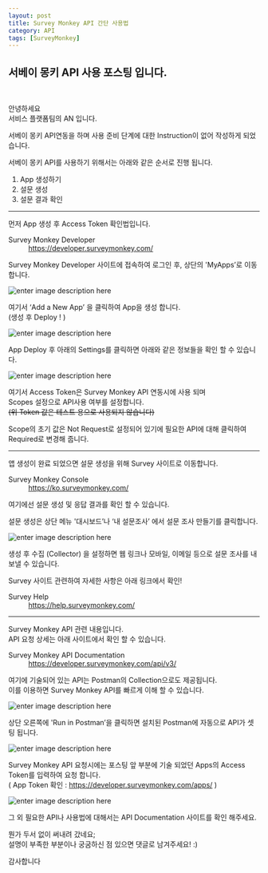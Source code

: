 ```yaml
---
layout: post
title: Survey Monkey API 간단 사용법
category: API
tags: [SurveyMonkey]
---
```


## 서베이 몽키 API 사용 포스팅 입니다. 
<body class="stackedit">
  <div class="stackedit__html"><br>
<p>안녕하세요<br>
서비스 플랫폼팀의 AN 입니다.</p>
<p>서베이 몽키 API연동을 하며 사용 준비 단계에 대한 Instruction이 없어 작성하게 되었습니다.</p>
<p>서베이 몽키 API를 사용하기 위해서는 아래와 같은 순서로 진행 됩니다.</p>
<ol>
<li>App 생성하기</li>
<li>설문 생성</li>
<li>설문 결과 확인</li>
</ol>
<hr>
<p>먼저 App 생성 후 Access Token 확인법입니다.</p>
<dl>
<dt>Survey Monkey Developer</dt>
<dd><a href="https://developer.surveymonkey.com/">https://developer.surveymonkey.com/</a></dd>
</dl>
<p>Survey Monkey Developer 사이트에 접속하여 로그인 후, 상단의 'MyApps’로 이동합니다.</p>
<p><img src="https://lh3.googleusercontent.com/XJp1PoS9QMLyitU5B7wAUncCIubY-wrYOSM159U_K5Q12igKEb8cEzis-i67mAA15j8nFZH29z9I" alt="enter image description here"></p>
<p>여기서  ‘Add a New App’ 을 클릭하여 App을 생성 합니다.<br>
(생성 후 Deploy ! )</p>
<p><img src="https://lh3.googleusercontent.com/9ZmxQLrPB9Qp2OMZX4M_yvX-N9tg_01H0uh6dtsLZQg1BjXZ1j5SKtZ4GVDCbiecO18zTKvY1PDb" alt="enter image description here"></p>
<p>App Deploy 후 아래의 Settings를 클릭하면 아래와 같은 정보들을 확인 할 수 있습니다.</p>
<p><img src="https://lh3.googleusercontent.com/o26KhiJDut8au9uwmtieMBKgD2-s0ptLe4C7U717rvFM4FQYnB_cj8Y5mkCKiskGrlYbqAUGDt98" alt="enter image description here"></p>
<p>여기서 Access Token은 Survey Monkey API 연동시에 사용 되며<br>
Scopes 설정으로 API사용 여부를 설정합니다.<br>
<s>(위 Token 값은 테스트 용으로 사용되지 않습니다)</s></p>
<p>Scope의 초기 값은 Not Request로 설정되어 있기에 필요한 API에 대해 클릭하여 Required로 변경해  줍니다.</p>
<hr>
<p>앱 생성이 완료 되었으면 설문 생성을 위해 Survey 사이트로 이동합니다.</p>
<dl>
<dt>Survey Monkey Console</dt>
<dd><a href="https://ko.surveymonkey.com/">https://ko.surveymonkey.com/</a></dd>
</dl>
<p>여기에선 설문 생성 및 응답 결과를 확인 할 수 있습니다.</p>
<p>설문 생성은 상단 메뉴 '대시보드’나 ‘내 설문조사’ 에서 설문 조사 만들기를 클릭합니다.</p>
<p><img src="https://lh3.googleusercontent.com/czNLV4tF360uckhIgPAZs3B0gywNTec3R13BRdJOpxx5o8R66qrfyj6sJONxBQR3gWgHzlKgXOVa" alt="enter image description here"></p>
<p>생성 후 수집 (Collector) 을 설정하면 웹 링크나 모바일, 이메일 등으로 설문 조사를 내보낼 수 있습니다.</p>
<p>Survey 사이트 관련하여 자세한 사항은 아래 링크에서 확인!</p>
<dl>
<dt>Survey Help</dt>
<dd><a href="https://help.surveymonkey.com/">https://help.surveymonkey.com/</a></dd>
</dl>
<hr>
<p>Survey Monkey API 관련 내용입니다.<br>
API 요청 상세는 아래 사이트에서 확인 할 수 있습니다.</p>
<dl>
<dt>Survey Monkey API Documentation</dt>
<dd><a href="https://developer.surveymonkey.com/api/v3/">https://developer.surveymonkey.com/api/v3/</a></dd>
</dl>
<p>여기에 기술되어 있는 API는 Postman의 Collection으로도 제공됩니다.<br>
이를 이용하면 Survey Monkey API를 빠르게 이해 할 수 있습니다.</p>
<p><img src="https://lh3.googleusercontent.com/_ydb73HnHScoDzTYJnwVAHA1-1yM2YffRbFOhC-kpicKAV0r-TkS-xrWX-XVpbWG4eoOutvIe6X8" alt="enter image description here"></p>
<p>상단 오른쪽에 'Run in Postman’을 클릭하면 설치된 Postman에 자동으로 API가 셋팅 됩니다.</p>
<p><img src="https://lh3.googleusercontent.com/k5PwXAKnj8MhcIKeOYZNVkYs48nGv4PO5_1o0gkWLZ-ts-8ALMMeuXWOEYf4yI5kWRQ9Z1FIb1qx" alt="enter image description here"></p>
<p>Survey Monkey API 요청시에는 포스팅 앞 부분에 기술 되었던 Apps의 Access Token를 입력하여 요청 합니다.<br>
( App Token 확인 : <a href="https://developer.surveymonkey.com/apps/">https://developer.surveymonkey.com/apps/</a> )</p>
<p><img src="https://lh3.googleusercontent.com/SNFsDEHz8rAePrTqOxqXN9195qKWhrhHgJ8PcpjUef5RD9KztGnZPUTCA_Kk73L4T2Q6OZt3MxcG" alt="enter image description here"></p>
<p>그 외 필요한 API나 사용법에 대해서는 API Documentation 사이트를 확인 해주세요.</p>
<p>뭔가 두서 없이 써내려 갔네요;<br>
설명이 부족한 부분이나 궁굼하신 점 있으면 댓글로 남겨주세요! :)</p>
<p>감사합니다</p>
</div>
</body>